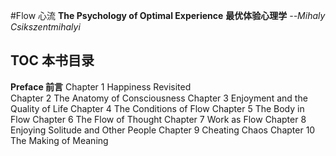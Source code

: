 #Flow 心流
**The Psychology of Optimal Experience** 
**最优体验心理学**
*--Mihaly Csikszentmihalyi*

## TOC 本书目录
 **Preface 前言**
Chapter 1 Happiness Revisited  
Chapter 2 The Anatomy of Consciousness 
Chapter 3 Enjoyment and the Quality of Life 
Chapter 4 The Conditions of Flow 
Chapter 5 The Body in Flow
Chapter 6 The Flow of Thought 
Chapter 7 Work as Flow 
Chapter 8 Enjoying Solitude and Other People 
Chapter 9 Cheating Chaos 
Chapter 10 The Making of Meaning 
 

 

 
 

 

 

 

 